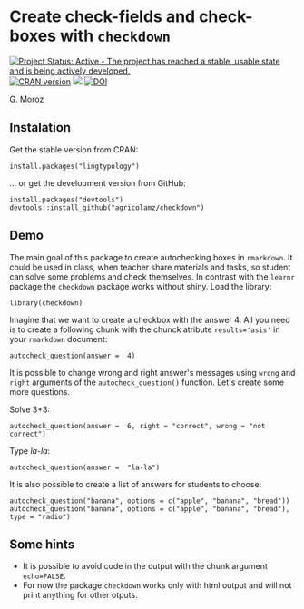 # Create check-fields and check-boxes with `checkdown`

[![Project Status: Active - The project has reached a stable, usable state and is being actively developed.](http://www.repostatus.org/badges/latest/active.svg)](http://www.repostatus.org/#active)
[![CRAN version](http://www.r-pkg.org/badges/version/checkdown)](https://cran.r-project.org/package=checkdown)
[![](http://cranlogs.r-pkg.org/badges/grand-total/checkdown)](https://CRAN.R-project.org/package=checkdown)
[![DOI](https://zenodo.org/badge/240126674.svg)](https://zenodo.org/badge/latestdoi/240126674)



G. Moroz

## Instalation

Get the stable version from CRAN:

```{r, eval=FALSE}
install.packages("lingtypology")
```

… or get the development version from GitHub:

```{r, eval=FALSE}
install.packages("devtools")
devtools::install_github("agricolamz/checkdown")
```

## Demo

The main goal of this package to create autochecking boxes in `rmarkdown`. It could be used in class, when teacher share materials and tasks, so student can solve some problems and check themselves. In contrast with the `learnr` package the `checkdown` package works without shiny. Load the library:

```{r}
library(checkdown)
```

Imagine that we want to create a checkbox with the answer 4. All you need is to create a following chunk with the chunck atribute `results='asis'` in your `rmarkdown` document:
```{r, results='asis'}
autocheck_question(answer =  4)
```

It is possible to change wrong and right answer's messages using `wrong` and `right` arguments of the `autocheck_question()` function. Let's create some more questions.

Solve 3+3:
```{r, results='asis'}
autocheck_question(answer =  6, right = "correct", wrong = "not correct")
```

Type *la-la*:
```{r, results='asis'}
autocheck_question(answer =  "la-la")
```

It is also possible to create a list of answers for students to choose:

```{r, results="asis"}
autocheck_question("banana", options = c("apple", "banana", "bread"))
autocheck_question("banana", options = c("apple", "banana", "bread"), type = "radio")
```

## Some hints

* It is possible to avoid code in the output with the chunk argument `echo=FALSE`.
* For now the package `checkdown` works only with html output and will not print anything for other otputs.
